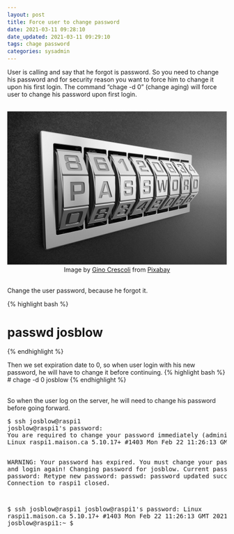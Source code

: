 ```yaml
---
layout: post
title: Force user to change password
date: 2021-03-11 09:28:10
date_updated: 2021-03-11 09:29:10 
tags: chage password 
categories: sysadmin 
---
```



User is calling and say that he forgot is password. So you need to change his password and for security reason you want to force him to change it upon his first login. The command &#8220;chage -d 0&#8221; (change aging) will force user to change his password upon first login.  

<!--more-->

<br>
<img src="/assets/img/sadm_password.jpg" class="align-left" alt="Password Image">

<center>
Image by <a href="https://pixabay.com/users/absolutvision-6158753/?utm_source=link-attribution&amp;utm_medium=referral&amp;utm_campaign=image&amp;utm_content=2781614">Gino Crescoli</a> from <a href="https://pixabay.com/?utm_source=link-attribution&amp;utm_medium=referral&amp;utm_campaign=image&amp;utm_content=2781614">Pixabay</a>
</center><br>


Change the user password, because he forgot it. 

{% highlight bash %}
# passwd josblow
{% endhighlight %}
<br>

Then we set expiration date to 0, so when user login with his new password, he will have to change it before continuing.
{% highlight bash %}
# chage -d 0 josblow
{% endhighlight %}

<br>
So when the user log on the server, he will need to change his password before going forward.
<pre>
$ ssh josblow@raspi1
josblow@raspi1's password:
You are required to change your password immediately (administrator enforced)
Linux raspi1.maison.ca 5.10.17+ #1403 Mon Feb 22 11:26:13 GMT 2021 armv6l

WARNING: Your password has expired.
You must change your password now and login again!
Changing password for josblow.
Current password:
New password:
Retype new password:
passwd: password updated successfully
Connection to raspi1 closed.

$ ssh josblow@raspi1
josblow@raspi1's password:
Linux raspi1.maison.ca 5.10.17+ #1403 Mon Feb 22 11:26:13 GMT 2021 armv6l
josblow@raspi1:~ $
</pre>
<br>
